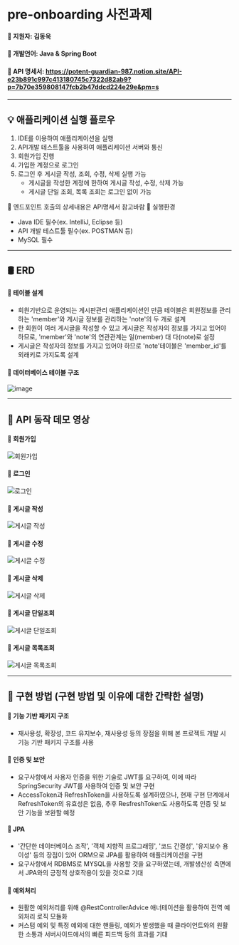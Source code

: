 # pre-onboarding 사전과제
#### 📌 지원자: 김동욱
#### 📌 개발언어: Java & Spring Boot
#### 📌 API 명세서: https://potent-guardian-987.notion.site/API-e23b891c997c413180745c7322d82ab9?p=7b70e359808147fcb2b47ddcd224e29e&pm=s
---
## 💡 애플리케이션 실행 플로우
1. IDE를 이용하여 애플리케이션을 실행
2. API개발 테스트툴을 사용하여 애플리케이션 서버와 통신
3. 회원가입 진행
4. 가입한 계정으로 로그인
5. 로그인 후 게시글 작성, 조회, 수정, 삭제 실행 가능
   - 게시글을 작성한 계정에 한하여  게시글 작성, 수정, 삭제 가능
   - 게시글 단일 조회, 목록 조회는 로그인 없이 가능
     
📌 엔드포인트 호출의 상세내용은 API명세서 참고바람
📌 실행환경
- Java IDE 필수(ex. IntelliJ, Eclipse 등)
- API 개발 테스트툴 필수(ex. POSTMAN 등)
- MySQL 필수
---
## 🛢 ERD
#### 📌 테이블 설계
 - 회원기반으로 운영되는 게시판관리 애플리케이션인 만큼 테이블은 회원정보를 관리하는 'member'와 게시글 정보를 관리하는 'note'의 두 개로 설계
 - 한 회원이 여러 게시글을 작성할 수 있고 게시글은 작성자의 정보를 가지고 있어야 하므로, 'member'와 'note'의 연관관계는 일(member) 대 다(note)로 설정
 - 게시글은 작성자의 정보를 가지고 있어야 하므로 'note'테이블은 'member_id'를 외래키로 가지도록 설계
#### 📌 데이터베이스 테이블 구조
![image](https://github.com/WOOK0112/wanted-pre-onboarding-backend/assets/124886494/55953134-4710-48fb-871c-156cbd7c95c0)

------------

## 💼 API 동작 데모 영상
#### 📌 회원가입
![회원가입](https://github.com/WOOK0112/wanted-pre-onboarding-backend/assets/124886494/92ce6141-7174-40bc-aaf4-d0f11402b359)
#### 📌 로그인
![로그인](https://github.com/WOOK0112/wanted-pre-onboarding-backend/assets/124886494/8f060c6f-04d9-4bc5-8397-ec7dd83fcc40)
#### 📌 게시글 작성
![게시글 작성](https://github.com/WOOK0112/wanted-pre-onboarding-backend/assets/124886494/8d82f193-5464-4a7c-9f8d-4d5665417080)
#### 📌 게시글 수정
![게시글 수정](https://github.com/WOOK0112/wanted-pre-onboarding-backend/assets/124886494/4551bfaf-ffa5-4bc3-8162-f0d103665044)
#### 📌 게시글 삭제
![게시글 삭제](https://github.com/WOOK0112/wanted-pre-onboarding-backend/assets/124886494/9192829f-3046-4ed4-99ed-08b8d0fd53c5)
#### 📌 게시글 단일조회
![게시글 단일조회](https://github.com/WOOK0112/wanted-pre-onboarding-backend/assets/124886494/d4c574e8-d8ae-4932-a215-b317faa2264f)
#### 📌 게시글 목록조회
![게시글 목록조회](https://github.com/WOOK0112/wanted-pre-onboarding-backend/assets/124886494/234d9787-266d-455e-9576-df9502808e52)

---
## 📖 구현 방법 (구현 방법 및 이유에 대한 간략한 설명)
#### 📌 기능 기반 패키지 구조
 - 재사용성, 확장성, 코드 유지보수, 재사용성 등의 장점을 위해 본 프로젝트 개발 시 기능 기반 패키지 구조를 사용
#### 📌 인증 및 보안
 - 요구사항에서 사용자 인증을 위한 기술로 JWT를 요구하여, 이에 따라 SpringSecurity JWT를 사용하여 인증 및 보안 구현
 - AccessToken과 RefreshToken을 사용하도록 설계하였으나, 현재 구현 단계에서 RefreshToken의 유효성은 없음, 추후 ResfreshToken도 사용하도록 인증 및 보안 기능을 보완할 예정
#### 📌 JPA
 - '간단한 데이터베이스 조작', '객체 지향적 프로그래밍', '코드 간결성', '유지보수 용이성' 등의 장점이 있어 ORM으로 JPA를 활용하여 애플리케이션을 구현
 - 요구사항에서 RDBMS로 MYSQL을 사용할 것을 요구하였는데, 개발생산성 측면에서 JPA와의 긍정적 상호작용이 있을 것으로 기대
#### 📌 예외처리
 - 원활한 예외처리를 위해 @RestControllerAdvice 애너테이션을 활용하여 전역 예외처리 로직 모듈화
 - 커스텀 예외 및 특정 예외에 대한 핸들링, 예외가 발생했을 때 클라이언트와의 원활한 소통과 서버사이드에서의 빠른 피드백 등의 효과를 기대

